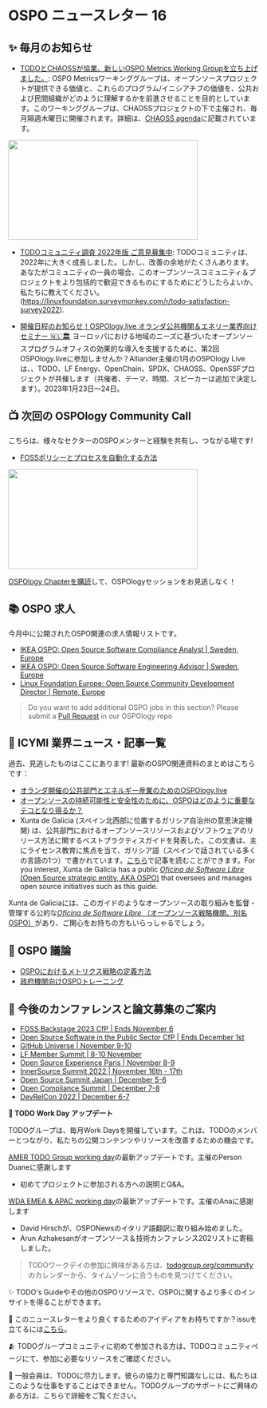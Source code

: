 # OSPO ニュースレター 16

## ✨ 毎月のお知らせ

* [TODOとCHAOSSが協業、新しいOSPO Metrics Working Groupを立ち上げました。](https://youtu.be/e-V0EaYyl7I?t=1566): OSPO Metricsワーキンググループは、オープンソースプロジェクトが提供できる価値と、これらのプログラム/イニシアチブの価値を、公共および民間組織がどのように理解するかを前進させることを目的としています。このワーキンググループは、CHAOSSプロジェクトの下で主催され、毎月隔週木曜日に開催されます。詳細は、[CHAOSS agenda](https://chaoss.community/participate/)に記載されています。

<img src="https://user-images.githubusercontent.com/43671777/198683655-5a1a6898-70bb-44a2-b67b-997b83328d37.png" width="380" height="200" />

* [TODOコミュニティ調査 2022年版 ご意見募集中](https://linuxfoundation.surveymonkey.com/r/todo-satisfaction-survey2022): TODOコミュニティは、2022年に大きく成長しました。しかし、改善の余地がたくさんあります。あなたがコミュニティの一員の場合、このオープンソースコミュニティ＆プロジェクトをより包括的で歓迎できるものにするためにどうしたらよいか、私たちに教えてください。(https://linuxfoundation.surveymonkey.com/r/todo-satisfaction-survey2022).

* [開催日程のお知らせ！OSPOlogy.live オランダ公共機関＆エネリー業界向けセミナー 🇳🇱🏛](https://community.linuxfoundation.org/events/details/lfhq-ospo-european-chapter-presents-ospologylive-share-learn-netherlands/) ヨーロッパにおける地域のニーズに基づいたオープンソースプログラムオフィスの効果的な導入を支援するために、第2回OSPOlogy.liveに参加しませんか？Alliander主催の1月のOSPOlogy Liveは、、TODO、LF Energy、OpenChain、SPDX、CHAOSS、OpenSSFプロジェクトが共催します（共催者、テーマ、時間、スピーカーは追加で決定します）。2023年1月23日～24日。


## 📺 次回の OSPOlogy Community Call

こちらは、様々なセクターのOSPOメンターと経験を共有し、つながる場です!

* [FOSSポリシーとプロセスを自動化する方法](https://community.linuxfoundation.org/events/details/lfhq-todo-group-presents-how-to-automate-your-foss-policy-and-processes/)

<img src="https://user-images.githubusercontent.com/43671777/198674018-294c99c9-3137-40d5-8a16-1ec2864f2101.png" width="380" height="200" />


[OSPOlogy Chapterを購読](https://community.linuxfoundation.org/todo-group/)して、OSPOlogyセッションをお見逃しなく！


## 📚 OSPO 求人

今月中に公開されたOSPO関連の求人情報リストです。

* [IKEA OSPO: Open Source Software Compliance Analyst | Sweden, Europe](https://en-global-jobs.about.ikea.com/job/malmo/open-source-software-compliance-analyst-engineering-services-group-digital/22908/37385504816)
* [IKEA OSPO: Open Source Software Engineering Advisor | Sweden, Europe](https://en-global-jobs.about.ikea.com/job/malmo/open-source-software-engineering-advisor-engineering-services-group-digital/22908/37170503776)
* [Linux Foundation Europe: Open Source Community Development Director | Remote, Europe](https://jobs.smartrecruiters.com/LinuxFoundation/743999860004566-sr.-director,-community-development,-linux-foundation-europe)

> Do you want to add additional OSPO jobs in this section? Please submit a [Pull Request](https://github.com/todogroup/ospology/tree/main/newsletter#how-to-contribute-to-osponews) in our OSPOlogy repo


## 📌 ICYMI 業界ニュース・記事一覧

過去、見逃したものはここにあります! 最新のOSPO関連資料のまとめはこちらです：

* [オランダ開催の公共部門とエネルギー産業のためのOSPOlogy.live ](https://community.linuxfoundation.org/events/details/lfhq-ospo-european-chapter-presents-ospologylive-share-learn-netherlands/)
* [オープンソースの持続可能性と安全性のために、OSPOはどのように重要なテコとなり得るか？](https://openssf.org/blog/2022/09/29/how-ospos-can-be-a-key-lever-for-open-source-sustainability-and-security/)
* Xunta de Galicia (スペイン北西部に位置するガリシア自治州の意思決定機関) は、公共部門におけるオープンソースリソースおよびソフトウェアのリリース方法に関するベストプラクティスガイドを発表した。この文書は、主にライセンス教育に焦点を当て、ガリシア語（スペインで話されている多くの言語の1つ）で書かれています。[こちら](https://www.mancomun.gal/es/documento/guia-de-boas-practicas-para-liberacion-de-contidos-e-software/)で記事を読むことができます。For you interest, Xunta de Galicia has a public [*Oficina de Software Libre* (Open Source strategic entity, AKA OSPO)](https://amtega.xunta.gal/es/software-libre) that oversees and manages open source initiatives such as this guide.

Xunta de Galiciaには、このガイドのようなオープンソースの取り組みを監督・管理する公的な[*Oficina de Software Libre* （オープンソース戦略機関、別名OSPO）](https://amtega.xunta.gal/es/software-libre)があり、ご関心をお持ちの方もいらっしゃるでしょう。



## 🙋 OSPO 議論

* [OSPOにおけるメトリクス戦略の定義方法](https://github.com/todogroup/ospology/discussions/194)
* [政府機関向けOSPOトレーニング](https://github.com/todogroup/ospology/discussions/193)


## 📎 今後のカンファレンスと論文募集のご案内

* [FOSS Backstage 2023 CfP | Ends November 6](https://23.foss-backstage.de/call-for-papers/)
* [Open Source Software in the Public Sector CfP | Ends December 1st](https://www.computer.org/digital-library/magazines/so/cfp-open-source-software)
* [GitHub Universe | November 9-10](https://www.githubuniverse.com/)
* [LF Member Summit | 8-10 November](https://events.linuxfoundation.org/lf-member-summit/)
* [Open Source Experience Paris | November 8-9](https://www.sido-paris.com/en/ecosystem/open-source-experience/)
* [InnerSource Summit 2022 | November 16th - 17th](https://innersourcecommons.org/events/isc-2022/)
* [Open Source Summit Japan | December 5-6](https://events.linuxfoundation.org/open-source-summit-japan/)
* [Open Compliance Summit | December 7-8](https://events.linuxfoundation.org/open-compliance-summit/)
* [DevRelCon 2022 | December 6-7](https://prague-2022.devrelcon.dev/)


**📝 TODO Work Day アップデート**

TODOグループは、毎月Work Daysを開催しています。これは、TODOのメンバーとつながり、私たちの公開コンテンツやリソースを改善するための機会です。

[AMER TODO Group working day](https://github.com/todogroup/work-day-activities)の最新アップデートです。主催のPerson Duaneに感謝します

* 初めてプロジェクトに参加される方への説明とQ&A。

[WDA EMEA & APAC working day](https://github.com/todogroup/work-day-activities)の最新アップデートです。主催のAnaに感謝します


* David Hirschが、OSPONewsのイタリア語翻訳に取り組み始めました。
* Arun Azhakesanがオープンソース＆技術カンファレンス202リストに寄稿しました。

> TODOワークデイの参加に興味がある方は、[todogroup.org/community](https://todogroup.org/community/)のカレンダーから、タイムゾーンに合うものを見つけてください。

✨ TODO's Guideやその他のOSPOリソースで、OSPOに関するより多くのインサイトを得ることができます。

🧐 このニュースレターをより良くするためのアイディアをお持ちですか？issuを立てるには[こちら](https://github.com/todogroup/ospology/issues)。

🫂 TODOグループコミュニティに初めて参加される方は、TODOコミュニティページにて、参加に必要なリソースをご確認ください。

💚 一般会員は、TODOに尽力します。彼らの協力と専門知識なしには、私たちはこのような仕事をすることはできません。TODOグループのサポートにご興味のある方は、こちらで詳細をご覧ください。
